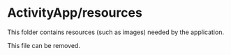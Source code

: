 # ActivityApp/resources

This folder contains resources (such as images) needed by the application. 

This file can be removed.
